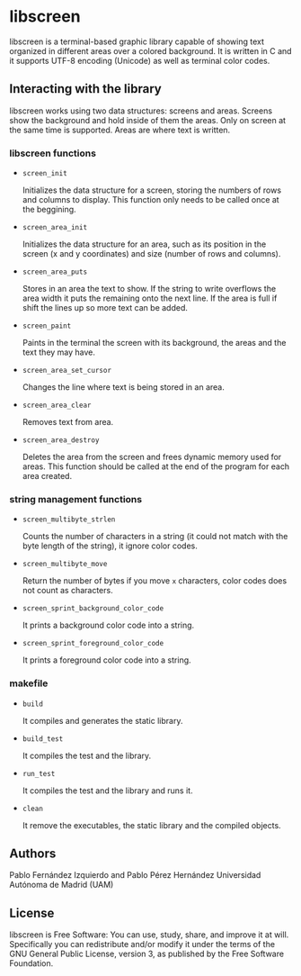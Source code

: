 # libscreen

libscreen is a terminal-based graphic library capable of showing text organized in different areas over a colored background. It is written in C and it supports UTF-8 encoding (Unicode) as well as terminal color codes.


## Interacting with the library

libscreen works using two data structures: screens and areas. Screens show the background and hold inside of them the areas. Only on screen at the same time is supported. Areas are where text is written. 

### libscreen functions

+ `screen_init`

	Initializes the data structure for a screen, storing the numbers of rows and columns to display. This function only needs to be called once at the beggining.

+ `screen_area_init`

    Initializes the data structure for an area, such as its position in the screen (x and y coordinates) and size (number of rows and columns).

+ `screen_area_puts`

    Stores in an area the text to show. If the string to write overflows the area width it puts the remaining onto the next line. If the area is full if shift the lines up so more text can be added.

+ `screen_paint`

    Paints in the terminal the screen with its background, the areas and the text they may have.

+ `screen_area_set_cursor`

    Changes the line where text is being stored in an area.

+ `screen_area_clear`

    Removes text from area.
    
+ `screen_area_destroy`

    Deletes the area from the screen and frees dynamic memory used for areas. This function should be called at the end of the program for each area created.

### string management functions   

+ `screen_multibyte_strlen`

    Counts the number of characters in a string (it could not match with the byte length of the string), it ignore color codes.

+ `screen_multibyte_move`

    Return the number of bytes if you move `x` characters, color codes does not count as characters.

+ `screen_sprint_background_color_code`

    It prints a background color code into a string.

+ `screen_sprint_foreground_color_code`

    It prints a foreground color code into a string.

### makefile

+ `build`

    It compiles and generates the static library.

+ `build_test`

    It compiles the test and the library.

+ `run_test`

    It compiles the test and the library and runs it.

+ `clean`

    It remove the executables, the static library and the compiled objects.

## Authors

Pablo Fernández Izquierdo and Pablo Pérez Hernández
Universidad Autónoma de Madrid (UAM)

## License

libscreen is Free Software: You can use, study, share, and improve it at will. Specifically you can redistribute and/or modify it under the terms of the GNU General Public License, version 3, as published by the Free Software Foundation.